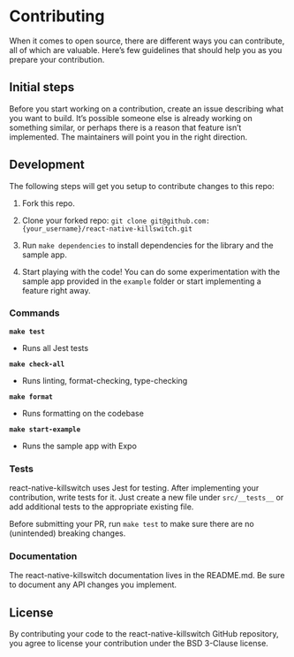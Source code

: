 # Contributing

When it comes to open source, there are different ways you can contribute, all of which are valuable. Here’s few guidelines that should help you as you prepare your contribution.

## Initial steps

Before you start working on a contribution, create an issue describing what you want to build. It’s possible someone else is already working on something similar, or perhaps there is a reason that feature isn’t implemented. The maintainers will point you in the right direction.

<!-- ## Submitting a Pull Request

- Fork the repo
- Clone your forked repository: `git clone git@github.com:{your_username}/react-native-killswitch.git`
- Enter the directory: `cd react-native-killswitch`
- Create a new branch off the `main` branch: `git checkout -b your-feature-name`
- Implement your contributions (see the Development section for more information)
- Push your branch to the repo: `git push origin your-feature-name`
- Go to https://github.com/mirego/react-native-killswitch/compare and select the branch you just pushed in the "compare:" dropdown
- Submit the PR. The maintainers will follow up. -->

## Development

The following steps will get you setup to contribute changes to this repo:

1. Fork this repo.

2. Clone your forked repo: `git clone git@github.com:{your_username}/react-native-killswitch.git`

3. Run `make dependencies` to install dependencies for the library and the sample app.

4. Start playing with the code! You can do some experimentation with the sample app provided in the `example` folder or start implementing a feature right away.

### Commands

**`make test`**

- Runs all Jest tests

**`make check-all`**

- Runs linting, format-checking, type-checking

**`make format`**

- Runs formatting on the codebase

**`make start-example`**

- Runs the sample app with Expo

### Tests

react-native-killswitch uses Jest for testing. After implementing your contribution, write tests for it. Just create a new file under `src/__tests__` or add additional tests to the appropriate existing file.

Before submitting your PR, run `make test` to make sure there are no (unintended) breaking changes.

### Documentation

The react-native-killswitch documentation lives in the README.md. Be sure to document any API changes you implement.

## License

By contributing your code to the react-native-killswitch GitHub repository, you agree to license your contribution under the BSD 3-Clause license.
